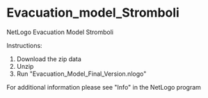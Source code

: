 # Evacuation_model_Stromboli
NetLogo Evacuation Model Stromboli 

Instructions:

1. Download the zip data
2. Unzip
3. Run "Evacuation_Model_Final_Version.nlogo"

For additional information please see "Info" in the NetLogo program
